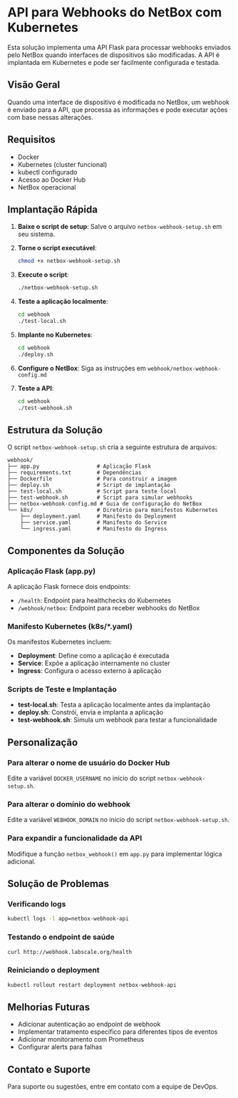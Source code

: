 # API para Webhooks do NetBox com Kubernetes

Esta solução implementa uma API Flask para processar webhooks enviados pelo NetBox quando interfaces de dispositivos são modificadas. A API é implantada em Kubernetes e pode ser facilmente configurada e testada.

## Visão Geral

Quando uma interface de dispositivo é modificada no NetBox, um webhook é enviado para a API, que processa as informações e pode executar ações com base nessas alterações.

## Requisitos

- Docker
- Kubernetes (cluster funcional)
- kubectl configurado
- Acesso ao Docker Hub
- NetBox operacional

## Implantação Rápida

1. **Baixe o script de setup**:
   Salve o arquivo `netbox-webhook-setup.sh` em seu sistema.

2. **Torne o script executável**:
   ```bash
   chmod +x netbox-webhook-setup.sh
   ```

3. **Execute o script**:
   ```bash
   ./netbox-webhook-setup.sh
   ```

4. **Teste a aplicação localmente**:
   ```bash
   cd webhook
   ./test-local.sh
   ```

5. **Implante no Kubernetes**:
   ```bash
   cd webhook
   ./deploy.sh
   ```

6. **Configure o NetBox**:
   Siga as instruções em `webhook/netbox-webhook-config.md`

7. **Teste a API**:
   ```bash
   cd webhook
   ./test-webhook.sh
   ```

## Estrutura da Solução

O script `netbox-webhook-setup.sh` cria a seguinte estrutura de arquivos:

```
webhook/
├── app.py                  # Aplicação Flask
├── requirements.txt        # Dependências
├── Dockerfile              # Para construir a imagem
├── deploy.sh               # Script de implantação
├── test-local.sh           # Script para teste local
├── test-webhook.sh         # Script para simular webhooks
├── netbox-webhook-config.md # Guia de configuração do NetBox
└── k8s/                    # Diretório para manifestos Kubernetes
    ├── deployment.yaml     # Manifesto do Deployment
    ├── service.yaml        # Manifesto do Service
    └── ingress.yaml        # Manifesto do Ingress
```

## Componentes da Solução

### Aplicação Flask (app.py)

A aplicação Flask fornece dois endpoints:
- `/health`: Endpoint para healthchecks do Kubernetes
- `/webhook/netbox`: Endpoint para receber webhooks do NetBox

### Manifesto Kubernetes (k8s/*.yaml)

Os manifestos Kubernetes incluem:
- **Deployment**: Define como a aplicação é executada
- **Service**: Expõe a aplicação internamente no cluster
- **Ingress**: Configura o acesso externo à aplicação

### Scripts de Teste e Implantação

- **test-local.sh**: Testa a aplicação localmente antes da implantação
- **deploy.sh**: Constrói, envia e implanta a aplicação
- **test-webhook.sh**: Simula um webhook para testar a funcionalidade

## Personalização

### Para alterar o nome de usuário do Docker Hub

Edite a variável `DOCKER_USERNAME` no início do script `netbox-webhook-setup.sh`.

### Para alterar o domínio do webhook

Edite a variável `WEBHOOK_DOMAIN` no início do script `netbox-webhook-setup.sh`.

### Para expandir a funcionalidade da API

Modifique a função `netbox_webhook()` em `app.py` para implementar lógica adicional.

## Solução de Problemas

### Verificando logs

```bash
kubectl logs -l app=netbox-webhook-api
```

### Testando o endpoint de saúde

```bash
curl http://webhook.labscale.org/health
```

### Reiniciando o deployment

```bash
kubectl rollout restart deployment netbox-webhook-api
```

## Melhorias Futuras

- Adicionar autenticação ao endpoint de webhook
- Implementar tratamento específico para diferentes tipos de eventos
- Adicionar monitoramento com Prometheus
- Configurar alerts para falhas

## Contato e Suporte

Para suporte ou sugestões, entre em contato com a equipe de DevOps.